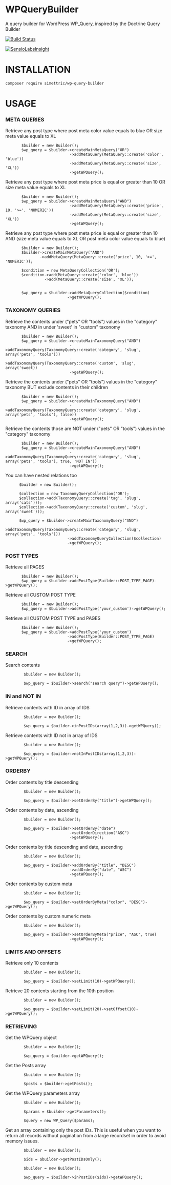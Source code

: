 # WPQueryBuilder
A query builder for WordPress WP_Query, inspired by the Doctrine Query Builder

[![Build Status](https://travis-ci.org/Simettric/WPQueryBuilder.svg?branch=master)](https://travis-ci.org/Simettric/WPQueryBuilder)

[![SensioLabsInsight](https://insight.sensiolabs.com/projects/63480142-e1dd-40c8-ac7c-24dd82434297/big.png)](https://insight.sensiolabs.com/projects/63480142-e1dd-40c8-ac7c-24dd82434297)


INSTALLATION
=============

    composer require simettric/wp-query-builder

USAGE
=====

### META QUERIES


Retrieve any post type where post meta color value equals to blue OR size meta value equals to XL

           $builder = new Builder();
           $wp_query = $builder->createMainMetaQuery("OR")
                                ->addMetaQuery(MetaQuery::create('color', 'blue'))
                                ->addMetaQuery(MetaQuery::create('size', 'XL'))
                                ->getWPQuery();
                                
                                
Retrieve any post type where post meta price is equal or greater than 10 OR size meta value equals to XL
               
           $builder = new Builder();
           $wp_query = $builder->createMainMetaQuery("AND")
                                ->addMetaQuery(MetaQuery::create('price', 10, '>=', 'NUMERIC'))
                                ->addMetaQuery(MetaQuery::create('size', 'XL'))
                                ->getWPQuery();  
                                
                                
 Retrieve any post type where post meta price is equal or greater than 10 AND (size meta value equals to XL OR post meta color value equals to blue)                              
                                
           $builder = new Builder();
           $builder->createMainMetaQuery("AND")
                   ->addMetaQuery(MetaQuery::create('price', 10, '>=', 'NUMERIC'));
                        
           $condition = new MetaQueryCollection('OR');
           $condition->add(MetaQuery::create('color', 'blue'))
                     ->add(MetaQuery::create('size', 'XL'));
                     
                     
           $wp_query = $builder->addMetaQueryCollection($condition)
                               ->getWPQuery();  
                               
### TAXONOMY QUERIES


Retrieve the contents under ("pets" OR "tools") values in the "category" taxonomy AND in under 'sweet' in "custom" taxonomy

           $builder = new Builder();
           $wp_query = $builder->createMainTaxonomyQuery("AND")
                                ->addTaxonomyQuery(TaxonomyQuery::create('category', 'slug', array('pets', 'tools')))
                                ->addTaxonomyQuery(TaxonomyQuery::create('custom', 'slug', array('sweet))
                                ->getWPQuery();
                                
                                
Retrieve the contents under ("pets" OR "tools") values in the "category" taxonomy BUT exclude contents in their children

           $builder = new Builder();
           $wp_query = $builder->createMainTaxonomyQuery("AND")
                                ->addTaxonomyQuery(TaxonomyQuery::create('category', 'slug', array('pets', 'tools'), false))
                                ->getWPQuery();
                                
Retrieve the contents those are NOT under ("pets" OR "tools") values in the "category" taxonomy

           $builder = new Builder();
           $wp_query = $builder->createMainTaxonomyQuery("AND")
                                ->addTaxonomyQuery(TaxonomyQuery::create('category', 'slug', array('pets', 'tools'), true, 'NOT IN'))
                                ->getWPQuery();
                                
You can have nested relations too

          $builder = new Builder();
          
          $collection = new TaxonomyQueryCollection('OR');
          $collection->add(TaxonomyQuery::create('tag', 'slug', array('cats')));
          $collection->add(TaxonomyQuery::create('custom', 'slug', array('sweet')));
          
          $wp_query = $builder->createMainTaxonomyQuery("AND")
                               ->addTaxonomyQuery(TaxonomyQuery::create('category', 'slug', array('pets', 'tools')))
                               ->addTaxonomyQueryCollection($collection)
                               ->getWPQuery();     
                                                       

### POST TYPES

Retrieve all PAGES

           $builder = new Builder();
           $wp_query = $builder->addPostType(Builder::POST_TYPE_PAGE)->getWPQuery();
           
Retrieve all CUSTOM POST TYPE

           $builder = new Builder();
           $wp_query = $builder->addPostType('your_custom')->getWPQuery();
           
Retrieve all CUSTOM POST TYPE and PAGES

           $builder = new Builder();
           $wp_query = $builder->addPostType('your_custom')
                               ->addPostType(Builder::POST_TYPE_PAGE)
                               ->getWPQuery();
                               
    
### SEARCH

Search contents

            $builder = new Builder();
    
            $wp_query = $builder->search("search query")->getWPQuery();

     
### IN and NOT IN

Retrieve contents with ID in array of IDS

            $builder = new Builder();
    
            $wp_query = $builder->inPostIDs(array(1,2,3))->getWPQuery();
            
Retrieve contents with ID not in array of IDS

            $builder = new Builder();
    
            $wp_query = $builder->notInPostIDs(array(1,2,3))->getWPQuery();
      
      
### ORDERBY

Order contents by title descending

            $builder = new Builder();
    
            $wp_query = $builder->setOrderBy("title")->getWPQuery();
            
           
Order contents by date, ascending

            $builder = new Builder();
    
            $wp_query = $builder->setOrderBy("date")
                                ->setOrderDirection("ASC")
                                ->getWPQuery();
                                
                                
Order contents by title descending and date, ascending

            $builder = new Builder();
    
            $wp_query = $builder->addOrderBy("title", "DESC")
                                ->addOrderBy("date", "ASC")
                                ->getWPQuery();
                                
                                
Order contents by custom meta

            $builder = new Builder();
    
            $wp_query = $builder->setOrderByMeta("color", "DESC")->getWPQuery();
            
            
Order contents by custom numeric meta

            $builder = new Builder();
    
            $wp_query = $builder->setOrderByMeta("price", "ASC", true)
                                ->getWPQuery();
            
            
### LIMITS AND OFFSETS

Retrieve only 10 contents

            $builder = new Builder();
    
            $wp_query = $builder->setLimit(10)->getWPQuery();
            
           
Retrieve 20 contents starting from the 10th position

            $builder = new Builder();
    
            $wp_query = $builder->setLimit(20)->setOffset(10)->getWPQuery();

### RETRIEVING


Get the WPQuery object

            $builder = new Builder();
    
            $wp_query = $builder->getWPQuery();
            
            
Get the Posts array

            $builder = new Builder();
    
            $posts = $builder->getPosts();
            
            
Get the WPQuery parameters array

            $builder = new Builder();
    
            $params = $builder->getParameters();
            
            $query = new WP_Query($params);
            
  
Get an array containing only the post IDs. This is useful when you want to return all records without pagination from a large recordset in order to avoid memory issues.


            $builder = new Builder();
    
            $ids = $builder->getPostIDsOnly();
            
            $builder = new Builder();
            
            $wp_query = $builder->inPostIDs($ids)->getWPQuery();
